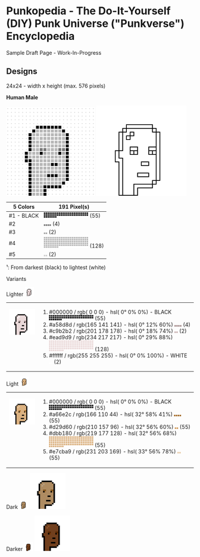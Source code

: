 # Punkopedia  - The Do-It-Yourself (DIY) Punk Universe ("Punkverse") Encyclopedia


Sample Draft Page - Work-In-Progress



## Designs

24x24 - width x height  (max. 576 pixels)


**Human Male**

![](i/human-male_spec.png)  ![](i/human-male_sketch.png)


| 5 Colors | 191 Pixel(s)|
|------|------|
| \#1 - BLACK | ![](i/human-male_color1.png) (55)  |
|  \#2  | ![](i/human-male_color2.png) (4)   |
|  \#3  | ![](i/human-male_color3.png) (2)   |
|  \#4 | ![](i/human-male_color4.png) (128)   |
|  \#5 | ![](i/human-male_color5.png) (2)  |

¹: From darkest (black) to lightest (white)


Variants

Lighter  ![](i/human-male_lighter.png)


<table width="100%">
<tr>
<td markdown="1" style="vertical-align: top;">

![](i/human-male_lighter4x.png)

</td>
<td markdown="1" style="vertical-align: top;">

1.   #000000 / rgb(  0   0   0) - hsl(  0°   0%   0%)           - BLACK  ![](i/human-male_lighter_color1.png) (55)
2.   #a58d8d / rgb(165 141 141) - hsl(  0°  12%  60%)  ![](i/human-male_lighter_color2.png) (4)
3.   #c9b2b2 / rgb(201 178 178) - hsl(  0°  18%  74%)  ![](i/human-male_lighter_color3.png) (2)
4.  #ead9d9 / rgb(234 217 217) - hsl(  0°  29%  88%)   ![](i/human-male_lighter_color4.png) (128)
5.    #ffffff / rgb(255 255 255) - hsl(  0°   0% 100%)           - WHITE  ![](i/human-male_lighter_color5.png) (2)

</td>
</tr>
</table>


Light  ![](i/human-male_light.png)

<table width="100%">
<tr>
<td markdown="1" style="vertical-align: top;">

![](i/human-male_light4x.png)

</td>
<td markdown="1" style="vertical-align: top;">

1.  #000000 / rgb(  0   0   0) - hsl(  0°   0%   0%)  - BLACK  ![](i/human-male_light_color1.png) (55)
2.  #a66e2c / rgb(166 110  44) - hsl( 32°  58%  41%)  ![](i/human-male_light_color2.png) (55)
3.  #d29d60 / rgb(210 157  96) - hsl( 32°  56%  60%)  ![](i/human-male_light_color3.png) (55)
4.  #dbb180 / rgb(219 177 128) - hsl( 32°  56%  68%)  ![](i/human-male_light_color4.png) (55)
5.  #e7cba9 / rgb(231 203 169) - hsl( 33°  56%  78%)  ![](i/human-male_light_color5.png) (55)

</td>
</tr>
</table>

Dark   ![](i/human-male_dark.png) ![](i/human-male_dark4x.png)

Darker  ![](i/human-male_darker.png) ![](i/human-male_darker4x.png)
